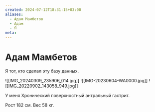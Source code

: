 ```yaml
---
created: 2024-07-12T18:31:15+03:00
aliases:
  - Адам Мамбетов
  - Адам
  - Я
meta:
---
```


# Адам Мамбетов

Я тот, кто сделал эту базу данных.

![[IMG_20240309_235906_014.jpg]]
![[IMG-20230604-WA0000.jpg]]
![[IMG_20220902_143058_949.jpg]]

У меня Хронический поверхностный антральный гастрит.

Рост 182 см. Вес 58 кг.